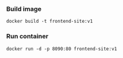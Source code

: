 ### Build image

```
docker build -t frontend-site:v1
```


### Run container
```
docker run -d -p 8090:80 frontend-site:v1
```



